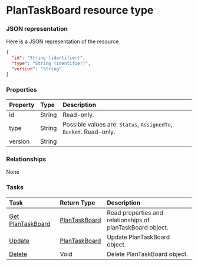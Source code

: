 # PlanTaskBoard resource type



### JSON representation

Here is a JSON representation of the resource

```json
{
  "id": "String (identifier)",
  "type": "String (identifier)",
  "version": "String"
}

```
### Properties
| Property	   | Type	|Description|
|:---------------|:--------|:----------|
|id|String| Read-only.|
|type|String| Possible values are: `Status`, `AssignedTo`, `Bucket`. Read-only.|
|version|String||

### Relationships
None


### Tasks

| Task		   | Return Type	|Description|
|:---------------|:--------|:----------|
|[Get PlanTaskBoard](../api/plantaskboard_get.md) | [PlanTaskBoard](plantaskboard.md) |Read properties and relationships of planTaskBoard object.|
|[Update](../api/plantaskboard_update.md) | [PlanTaskBoard](plantaskboard.md)	|Update PlanTaskBoard object. |
|[Delete](../api/plantaskboard_delete.md) | Void	|Delete PlanTaskBoard object. |

<!-- uuid: 6357486e-5bdf-43d2-b7f4-ca852e2ce447
2015-10-09 18:41:46 UTC -->